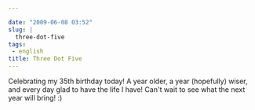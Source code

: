 ```yaml
---

date: "2009-06-08 03:52"
slug: |
  three-dot-five
tags:
 - english
title: Three Dot Five
---
```


Celebrating my 35th birthday today! A year older, a year (hopefully)
wiser, and every day glad to have the life I have! Can't wait to see
what the next year will bring! :)
